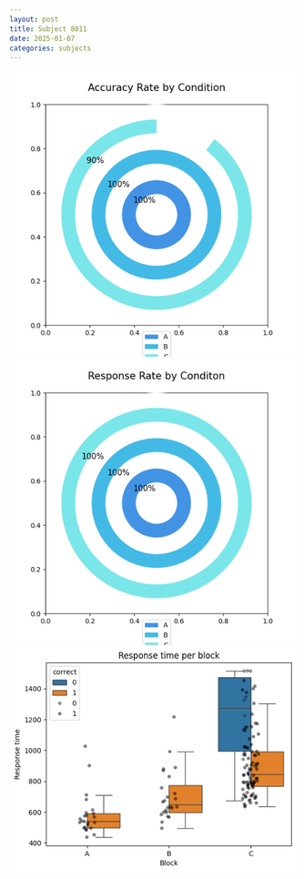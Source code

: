 ```yaml
---
layout: post
title: Subject 8011
date: 2025-01-07
categories: subjects
---
```


![](data/8011/run-27/8011_accuracy_rate.png)
![](data/8011/run-27/8011_response_rate.png)
![](data/8011/run-27/8011_rt.png)
